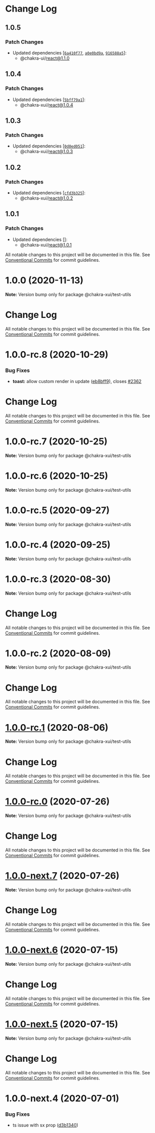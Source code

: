# Change Log

## 1.0.5

### Patch Changes

- Updated dependencies
  [[`6a410f77`](https://github.com/chakra-ui/chakra-ui/commit/6a410f778f534e00e01fdf0d3ce1ffdd1d7b138e),
  [`a0e0bd9a`](https://github.com/chakra-ui/chakra-ui/commit/a0e0bd9a5d45fe08887f8df8d3eccc84951578df),
  [`916588a5`](https://github.com/chakra-ui/chakra-ui/commit/916588a5bbb771ff3f07b0ceb160bef57cdd6a8a)]:
  - @chakra-ui/react@1.1.0

## 1.0.4

### Patch Changes

- Updated dependencies
  [[`5bff79a1`](https://github.com/chakra-xui/chakra-xui/commit/5bff79a1ba6989d279fc432d5040c72cd75b392e)]:
  - @chakra-xui/react@1.0.4

## 1.0.3

### Patch Changes

- Updated dependencies
  [[`0d0ed051`](https://github.com/chakra-xui/chakra-xui/commit/0d0ed0513ac1094833f1e0294f655af122682ff4)]:
  - @chakra-xui/react@1.0.3

## 1.0.2

### Patch Changes

- Updated dependencies
  [[`cfd3b325`](https://github.com/chakra-xui/chakra-xui/commit/cfd3b32564066076529811c5350aff6be565b7a3)]:
  - @chakra-xui/react@1.0.2

## 1.0.1

### Patch Changes

- Updated dependencies []:
  - @chakra-xui/react@1.0.1

All notable changes to this project will be documented in this file. See
[Conventional Commits](https://conventionalcommits.org) for commit guidelines.

# 1.0.0 (2020-11-13)

**Note:** Version bump only for package @chakra-xui/test-utils

# Change Log

All notable changes to this project will be documented in this file. See
[Conventional Commits](https://conventionalcommits.org) for commit guidelines.

# 1.0.0-rc.8 (2020-10-29)

### Bug Fixes

- **toast:** allow custom render in update
  ([eb8bff9](https://github.com/chakra-xui/chakra-xui/commit/eb8bff911e6ec9de0165ab1e8f5ca10d5e022459)),
  closes [#2362](https://github.com/chakra-xui/chakra-xui/issues/2362)

# Change Log

All notable changes to this project will be documented in this file. See
[Conventional Commits](https://conventionalcommits.org) for commit guidelines.

# 1.0.0-rc.7 (2020-10-25)

**Note:** Version bump only for package @chakra-xui/test-utils

# 1.0.0-rc.6 (2020-10-25)

**Note:** Version bump only for package @chakra-xui/test-utils

# 1.0.0-rc.5 (2020-09-27)

**Note:** Version bump only for package @chakra-xui/test-utils

# 1.0.0-rc.4 (2020-09-25)

**Note:** Version bump only for package @chakra-xui/test-utils

# 1.0.0-rc.3 (2020-08-30)

**Note:** Version bump only for package @chakra-xui/test-utils

# Change Log

All notable changes to this project will be documented in this file. See
[Conventional Commits](https://conventionalcommits.org) for commit guidelines.

# 1.0.0-rc.2 (2020-08-09)

**Note:** Version bump only for package @chakra-xui/test-utils

# Change Log

All notable changes to this project will be documented in this file. See
[Conventional Commits](https://conventionalcommits.org) for commit guidelines.

# [1.0.0-rc.1](https://github.com/chakra-xui/chakra-xui/compare/@chakra-xui/test-utils@1.0.0-rc.0...@chakra-xui/test-utils@1.0.0-rc.1) (2020-08-06)

**Note:** Version bump only for package @chakra-xui/test-utils

# Change Log

All notable changes to this project will be documented in this file. See
[Conventional Commits](https://conventionalcommits.org) for commit guidelines.

# [1.0.0-rc.0](https://github.com/chakra-xui/chakra-xui/compare/@chakra-xui/test-utils@1.0.0-next.7...@chakra-xui/test-utils@1.0.0-rc.0) (2020-07-26)

**Note:** Version bump only for package @chakra-xui/test-utils

# Change Log

All notable changes to this project will be documented in this file. See
[Conventional Commits](https://conventionalcommits.org) for commit guidelines.

# [1.0.0-next.7](https://github.com/chakra-xui/chakra-xui/compare/@chakra-xui/test-utils@1.0.0-next.6...@chakra-xui/test-utils@1.0.0-next.7) (2020-07-26)

**Note:** Version bump only for package @chakra-xui/test-utils

# Change Log

All notable changes to this project will be documented in this file. See
[Conventional Commits](https://conventionalcommits.org) for commit guidelines.

# [1.0.0-next.6](https://github.com/chakra-xui/chakra-xui/compare/@chakra-xui/test-utils@1.0.0-next.5...@chakra-xui/test-utils@1.0.0-next.6) (2020-07-15)

**Note:** Version bump only for package @chakra-xui/test-utils

# Change Log

All notable changes to this project will be documented in this file. See
[Conventional Commits](https://conventionalcommits.org) for commit guidelines.

# [1.0.0-next.5](https://github.com/chakra-xui/chakra-xui/compare/@chakra-xui/test-utils@1.0.0-next.4...@chakra-xui/test-utils@1.0.0-next.5) (2020-07-15)

**Note:** Version bump only for package @chakra-xui/test-utils

# Change Log

All notable changes to this project will be documented in this file. See
[Conventional Commits](https://conventionalcommits.org) for commit guidelines.

# 1.0.0-next.4 (2020-07-01)

### Bug Fixes

- ts issue with sx prop
  ([d3b1340](https://github.com/chakra-xui/chakra-xui/commit/d3b1340cb255937927b4d4c56ce218141570b951))
